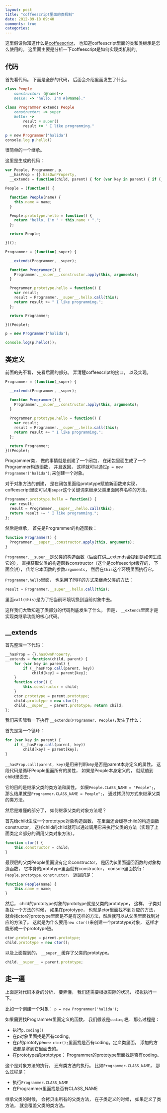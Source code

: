 ```yaml
---
layout: post
title: "coffeescript里面的类机制"
date: 2012-09-18 09:40
comments: true
categories: 
---
```


这里假设你知道什么是[coffeescript](http://coffeescript.org/)， 也知道coffeescript里面的类和类继承是怎么使用的。
这里面主要是分析一下coffeescript是如何实现类机制的。

代码
------------------------------------------

首先看代码。 下面是全部的代码， 后面会介绍里面发生了什么。

```ruby
class People
    constructor: (@name)->
    hello: -> "hello, I'm #{@name}."
    
class Programmer extends People
    constructor: -> super
    hello: -> 
        result = super()
        result += " I like programming."
        
p = new Programmer('halida')
console.log p.hello()
```

很简单的一个继承。

这里是生成的代码：

```javascript
var People, Programmer, p,
  __hasProp = {}.hasOwnProperty,
  __extends = function(child, parent) { for (var key in parent) { if (__hasProp.call(parent, key)) child[key] = parent[key]; } function ctor() { this.constructor = child; } ctor.prototype = parent.prototype; child.prototype = new ctor(); child.__super__ = parent.prototype; return child; };

People = (function() {

  function People(name) {
    this.name = name;
  }

  People.prototype.hello = function() {
    return "hello, I'm " + this.name + ".";
  };

  return People;

})();

Programmer = (function(_super) {

  __extends(Programmer, _super);

  function Programmer() {
    Programmer.__super__.constructor.apply(this, arguments);
  }

  Programmer.prototype.hello = function() {
    var result;
    result = Programmer.__super__.hello.call(this);
    return result += " I like programming.";
  };

  return Programmer;

})(People);

p = new Programmer('halida');

console.log(p.hello());
```

类定义
---------------------

前面的先不看， 先看后面的部分。 弄清楚coffeescript的接口， 以及实现。

```javascript
Programmer = (function(_super) {

  __extends(Programmer, _super);

  function Programmer() {
    Programmer.__super__.constructor.apply(this, arguments);
  }
  
  Programmer.prototype.hello = function() {
    var result;
    result = Programmer.__super__.hello.call(this);
    return result += " I like programming.";
  };

  return Programmer;
})(People);
```

Programmer类， 做的事情就是创建了一个闭包， 在闭包里面生成了一个Programmer构造函数， 并且返回，
这样就可以通过`p = new Programmer('halida');`来创建一个对象。

对于对象方法的创建， 是在闭包里面给prototype赋值新函数来实现， coffeescript里面可以用`super`这个关键词来继承父类里面同样名称的方法。

```javascript
Programmer.prototype.hello = function() {
  var result;
  result = Programmer.__super__.hello.call(this);
  return result += " I like programming.";
};
```

然后是继承， 首先是Programmer的构造函数：
```javascript
function Programmer() {
  Programmer.__super__.constructor.apply(this, arguments);
}
```

`Programmer.__super__`是父类的构造函数（后面在讲__extends会提到是如何生成它的）， 
直接获取父类的构造函数constructor（这个是coffeescript缓存的， 下面会讲）， 
传给它本函数的参数`arguments`， 然后在`this`这个环境里面执行它。

`Programmer.hello`里面， 也采用了同样的方式来继承父类的方法：

```javascript
result = Programmer.__super__.hello.call(this);
```

里面`call(this)`是为了把当前环境切换到当前对象中去。

这样我们大致知道了类部分的代码到底发生了什么， 但是， `__extends`里面才是实现类继承功能的核心代码。

__extends
--------------------------------------
首先整理一下代码：

```javascript
__hasProp = {}.hasOwnProperty,
__extends = function(child, parent) {
    for (var key in parent) { 
        if (__hasProp.call(parent, key)) 
            child[key] = parent[key]; 
    } 
    function ctor() { 
        this.constructor = child; 
    }
    ctor.prototype = parent.prototype; 
    child.prototype = new ctor(); 
    child.__super__ = parent.prototype; return child; 
};
```
我们来实际看一下执行 `__extends(Programmer, People);`发生了什么：

首先是第一个循环：

```javascript
for (var key in parent) { 
    if (__hasProp.call(parent, key)) 
        child[key] = parent[key]; 
} 
```

`__hasProp.call(parent, key)`是用来判断key是否是parent本身定义的属性。
这段代码是循环People里面所有的属性， 如果是People本身定义的， 就赋值到child里面去，

它的目的是继承父类的类方法和属性。 如果`People.CLASS_NAME = "People";`， 那么结果就是`Programmer.CLASS_NAME = People";`，
通过拷贝的方式来继承父类的类方法。

然后是难懂的部分了， 如何继承父类的对象方法呢？

首先给child生成一个prototype对象构造函数， 在里面还会缓存child的构造函数constructor， 
这样child的child就可以通过调用它来执行父类的方法（实现了上面类定义部分的调用父类对象方法）。

```javascript
function ctor() { 
    this.constructor = child; 
}
```

最顶层的父类People里面没有定义constructor， 
是因为js里面返回函数的对象构造函数， 它本身的prototype里面就有constructor， 
console里面执行：`People.prototype.constructor`， 返回的是：

```javascript
function People(name) {
    this.name = name;
}
```

然后， child的prototype对象的prototype就是父类的prototype， 
这样， 子类对象找一个方法的时候， 如果在prototype， 也就是ctor里面找不到对应的方法， 
就会找ctor的prototype里面是不是有这样的方法，然后就可以从父类里面找到对应的方法了。
这就是为什么要用`new ctor()`来创建一个prototype对象， 这样才能形成一个prototype链。

```javascript
ctor.prototype = parent.prototype; 
child.prototype = new ctor();
```

以及上面提到的， `__super__`缓存了父类的prototype。

```javascript
child.__super__ = parent.prototype;
```

走一遍
-----------------------------------
上面是对代码本身的分析， 要弄懂， 我们还需要根据实际的状况， 模拟执行一下。

比如一个创建一个对象： `p = new Programmer('halida');`

如果需要找Programmer里面定义的函数， 我们假设是`coding`吧， 那么过程是：

- 执行`p.coding()`
- 在p对象里面找是否有coding。
- 在p的prototype`new ctor();`里面找是否有coding。定义类里面， 添加的方法都是塞到它里面去的。
- 在prototype的prototype： Programmer的prototype里面找是否有coding。

这个是对象方法的执行， 还有类方法的执行。 比如`Programmer.CLASS_NAME`， 那么过程是：

- 执行`Programmer.CLASS_NAME`
- 在Programmer里面找是否有CLASS_NAME

继承父类的时候， 会拷贝出所有的父类方法， 在子类定义的时候， 如果定义了类方法， 就会覆盖父类的类方法。

